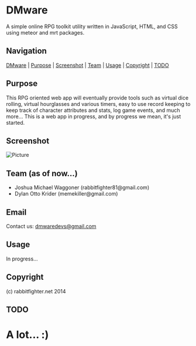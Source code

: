 DMware
======
A simple online RPG toolkit utility written in JavaScript, HTML, and CSS using meteor and mrt packages.

Navigation
-----------
[DMware](#dmware) |
[Purpose](#purpose) |
[Screenshot](#screenshot) |
[Team](#team) |
[Usage](#usage) | 
[Copyright](#copyright) | 
[TODO](#todo) 

Purpose
-------
This RPG oriented web app will eventually provide tools such as virtual dice rolling, virtual hourglasses and various timers, easy to use record keeping to keep track of character attributes and stats, log game events, and much more... This is a web app in progress, and by progress we mean, it's just started. 

Screenshot
----------
![Picture](http://rabbitfighter.net/wp-content/uploads/2014/10/dmwarescreenshot31.png)


Team (as of now...)
----------------
<ul>
<li>Joshua Michael Waggoner (rabbitfighter81@gmail.com)</li>
<li>Dylan Otto Krider (memekiller@gmail.com)</li>
</ul>

Email
-----
Contact us: dmwaredevs@gmail.com

Usage
-----
In progress...

Copyright
---------
(c) rabbitfighter.net 2014

TODO
----
A lot... :) 
=======


